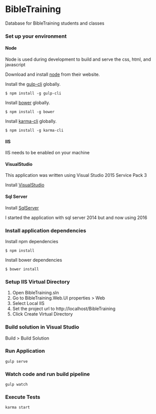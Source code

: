 # BibleTraining
Database for BibleTraining students and classes

### Set up your environment

#### Node
Node is used during development to build and serve the css, html, and javascript

Download and install [node](https://nodejs.org) from their website.

Install the [gulp-cli](http://gulpjs.com) globally.
```
$ npm install -g gulp-cli
```

Install [bower](http://bower.io) globally.
```
$ npm install -g bower
```

Install [karma-cli](https://www.npmjs.com/package/karma-cli) globally.
```
$ npm install -g karma-cli
```

#### IIS
IIS needs to be enabled on your machine

#### VisualStudio
This application was written using Visual Studio 2015 Service Pack 3

Install [VisualStudio](https://www.visualstudio.com/vs/)

#### Sql Server
Install [SqlServer](https://www.microsoft.com/en-us/sql-server/sql-server-2016)

I started the application with sql server 2014 but and now using 2016

### Install application dependencies
Install npm dependencies
```
$ npm install
```

Install bower dependencies
```
$ bower install
```

### Setup IIS Virtual Directory

1. Open BibleTraining.sln
2. Go to BibleTraining.Web.UI properties > Web
3. Select Local IIS
4. Set the project url to http://localhost/BibleTraining
5. Click Create Virtual Directory

### Build solution in Visual Studio 
Build > Build Solution

### Run Application
```
gulp serve
```

### Watch code and run build pipeline
```
gulp watch
```

### Execute Tests
```
karma start
```
